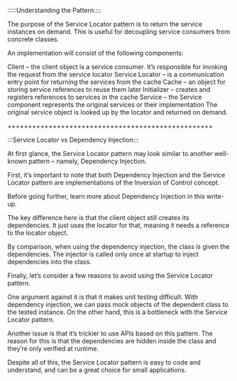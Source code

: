 :::::Understanding the Pattern::::

The purpose of the Service Locator pattern is to return the service instances on demand. This is useful for decoupling service consumers from concrete classes.

An implementation will consist of the following components:

Client – the client object is a service consumer. It’s responsible for invoking the request from the service locator
Service Locator – is a communication entry point for returning the services from the cache
Cache – an object for storing service references to reuse them later
Initializer – creates and registers references to services in the cache
Service – the Service component represents the original services or their implementation
The original service object is looked up by the locator and returned on demand.

++++++++++++++++++++++++++++++++++++++++++++++++++

:::Service Locator vs Dependency Injection:::

At first glance, the Service Locator pattern may look similar to another well-known pattern – namely, Dependency Injection.

First, it’s important to note that both Dependency Injection and the Service Locator pattern are implementations of the Inversion of Control concept.

Before going further, learn more about Dependency Injection in this write-up.

The key difference here is that the client object still creates its dependencies. It just uses the locator for that, meaning it needs a reference to the locator object.

By comparison, when using the dependency injection, the class is given the dependencies. The injector is called only once at startup to inject dependencies into the class.

Finally, let’s consider a few reasons to avoid using the Service Locator pattern.

One argument against it is that it makes unit testing difficult. With dependency injection, we can pass mock objects of the dependent class to the tested instance. On the other hand, this is a bottleneck with the Service Locator pattern.

Another issue is that it’s trickier to use APIs based on this pattern. The reason for this is that the dependencies are hidden inside the class and they’re only verified at runtime.

Despite all of this, the Service Locator pattern is easy to code and understand, and can be a great choice for small applications.